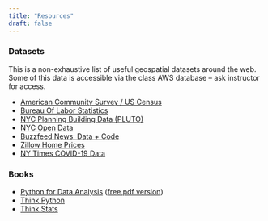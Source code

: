 ```yaml
---
title: "Resources"
draft: false
---
```


### Datasets

This is a non-exhaustive list of useful geospatial datasets around the web. Some of this data is accessible via the class AWS database – ask instructor for access.

- [American Community Survey / US Census](https://data.census.gov/cedsci/)
- [Bureau Of Labor Statistics](https://www.bls.gov/bls/proghome.htm)
- [NYC Planning Building Data (PLUTO)](https://www1.nyc.gov/site/planning/data-maps/open-data/dwn-pluto-mappluto.page)
- [NYC Open Data](https://opendata.cityofnewyork.us/)
- [Buzzfeed News: Data + Code](https://github.com/BuzzFeedNews)
- [Zillow Home Prices](https://www.zillow.com/research/data/)
- [NY Times COVID-19 Data](https://github.com/nytimes/covid-19-data)


### Books

- [Python for Data Analysis](https://www.oreilly.com/library/view/python-for-data/9781449323592/) ([free pdf version](https://bedford-computing.co.uk/learning/wp-content/uploads/2015/10/Python-for-Data-Analysis.pdf))
- [Think Python](https://greenteapress.com/wp/think-python/)
- [Think Stats](https://greenteapress.com/thinkstats/)
